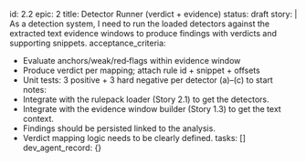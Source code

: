id: 2.2
epic: 2
title: Detector Runner (verdict + evidence)
status: draft
story: |
  As a detection system, I need to run the loaded detectors against the extracted text evidence windows to produce findings with verdicts and supporting snippets.
acceptance_criteria:
  - Evaluate anchors/weak/red‑flags within evidence window
  - Produce verdict per mapping; attach rule id + snippet + offsets
  - Unit tests: 3 positive + 3 hard negative per detector (a)–(c) to start
notes:
  - Integrate with the rulepack loader (Story 2.1) to get the detectors.
  - Integrate with the evidence window builder (Story 1.3) to get the text context.
  - Findings should be persisted linked to the analysis.
  - Verdict mapping logic needs to be clearly defined.
tasks: []
dev_agent_record: {}